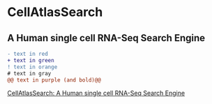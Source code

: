 # CellAtlasSearch
## A Human single cell RNA-Seq Search Engine

```diff
- text in red
+ text in green
! text in orange
# text in gray
@@ text in purple (and bold)@@

```

[CellAtlasSearch: A Human single cell RNA-Seq Search Engine](http://cellatlassearch.iiitd.edu.in/cellatlassearch/index.php)
